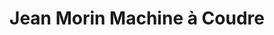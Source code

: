 ---
title: "Jean Morin Machine à Coudre"
url: /trois-rivieres/jean-morin-machine-a-coudre/
shop: Nähzubehör
---